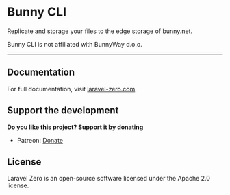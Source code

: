 # Bunny CLI

Replicate and storage your files to the edge storage of bunny.net.

Bunny CLI is not affiliated with BunnyWay d.o.o.

------

## Documentation

For full documentation, visit [laravel-zero.com](https://laravel-zero.com/).

## Support the development

**Do you like this project? Support it by donating**

- Patreon: [Donate](https://patreon.com/ghostzero)

## License

Laravel Zero is an open-source software licensed under the Apache 2.0 license.
